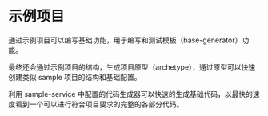 # 示例项目

通过示例项目可以编写基础功能，用于编写和测试模板（base-generator）功能。

最终还会通过示例项目的结构，生成项目原型（archetype），通过原型可以快速创建类似 sample 项目的结构和基础配置。

利用 sample-service 中配置的代码生成器可以快速的生成基础代码，以最快的速度看到一个可以进行符合项目要求的完整的各部分代码。
